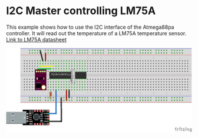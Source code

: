# I2C Master controlling LM75A

This example shows how to use the I2C interface of the Atmega88pa controller. It will read out the temperature of a LM75A temperature sensor. [Link to LM75A datasheet](https://www.ti.com/lit/ds/symlink/lm75a.pdf?ts=1666337457041&ref_url=https%253A%252F%252Fwww.ti.com%252Fproduct%252FLM75A)

![Setup](lm75.png)
